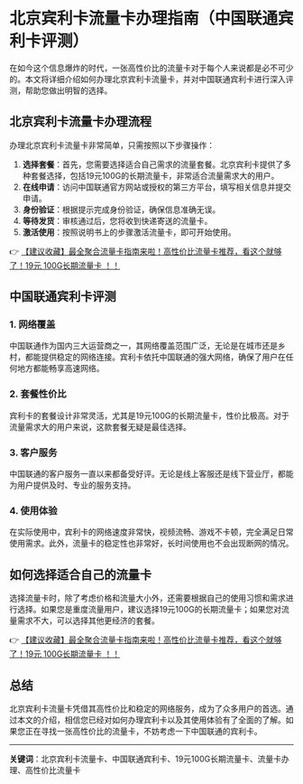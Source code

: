 # 北京宾利卡流量卡办理指南（中国联通宾利卡评测）

在如今这个信息爆炸的时代，一张高性价比的流量卡对于每个人来说都是必不可少的。本文将详细介绍如何办理北京宾利卡流量卡，并对中国联通宾利卡进行深入评测，帮助您做出明智的选择。

## 北京宾利卡流量卡办理流程

办理北京宾利卡流量卡非常简单，只需按照以下步骤操作：

1. **选择套餐**：首先，您需要选择适合自己需求的流量套餐。北京宾利卡提供了多种套餐选择，包括19元100G的长期流量卡，非常适合流量需求大的用户。
2. **在线申请**：访问中国联通官方网站或授权的第三方平台，填写相关信息并提交申请。
3. **身份验证**：根据提示完成身份验证，确保信息准确无误。
4. **等待发货**：审核通过后，您将收到快递寄送的流量卡。
5. **激活使用**：按照说明书上的步骤激活流量卡，即可开始使用。

👉 [【建议收藏】最全聚合流量卡指南来啦！高性价比流量卡推荐，看这个就够了！19元 100G长期流量卡 ！！](https://bit.ly/Liuliangka)

## 中国联通宾利卡评测

### 1. 网络覆盖

中国联通作为国内三大运营商之一，其网络覆盖范围广泛，无论是在城市还是乡村，都能提供稳定的网络连接。宾利卡依托中国联通的强大网络，确保了用户在任何地方都能畅享高速网络。

### 2. 套餐性价比

宾利卡的套餐设计非常灵活，尤其是19元100G的长期流量卡，性价比极高。对于流量需求大的用户来说，这款套餐无疑是最佳选择。

### 3. 客户服务

中国联通的客户服务一直以来都备受好评。无论是线上客服还是线下营业厅，都能为用户提供及时、专业的服务支持。

### 4. 使用体验

在实际使用中，宾利卡的网络速度非常快，视频流畅、游戏不卡顿，完全满足日常使用需求。此外，流量卡的稳定性也非常好，长时间使用也不会出现断网的情况。

## 如何选择适合自己的流量卡

选择流量卡时，除了考虑价格和流量大小外，还需要根据自己的使用习惯和需求进行选择。如果您是重度流量用户，建议选择19元100G的长期流量卡；如果您对流量需求不大，可以选择其他更经济的套餐。

👉 [【建议收藏】最全聚合流量卡指南来啦！高性价比流量卡推荐，看这个就够了！19元 100G长期流量卡 ！！](https://bit.ly/Liuliangka)

## 总结

北京宾利卡流量卡凭借其高性价比和稳定的网络服务，成为了众多用户的首选。通过本文的介绍，相信您已经对如何办理宾利卡以及其使用体验有了全面的了解。如果您正在寻找一张高性价比的流量卡，不妨考虑一下中国联通的宾利卡。

---

**关键词**：北京宾利卡流量卡、中国联通宾利卡、19元100G长期流量卡、流量卡办理、高性价比流量卡